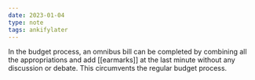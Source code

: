 ```yaml
---
date: 2023-01-04
type: note
tags: ankifylater
---
```


In the budget process, an omnibus bill can be completed by combining all the appropriations and add [[earmarks]] at the last minute without any discussion or debate. This circumvents the regular budget process.
